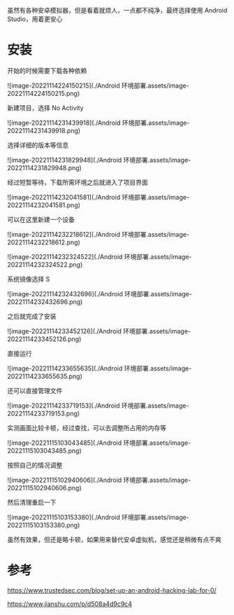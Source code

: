 虽然有各种安卓模拟器，但是看着就烦人，一点都不纯净，最终选择使用 Android Studio，用着更安心

# 安装

开始的时候需要下载各种依赖

![image-20221114224150215](./Android 环境部署.assets/image-20221114224150215.png)

新建项目，选择 No Activity

![image-20221114231439918](./Android 环境部署.assets/image-20221114231439918.png)

选择详细的版本等信息

![image-20221114231829948](./Android 环境部署.assets/image-20221114231829948.png)

经过短暂等待，下载所需环境之后就进入了项目界面

![image-20221114232041581](./Android 环境部署.assets/image-20221114232041581.png)

可以在这里新建一个设备

![image-20221114232218612](./Android 环境部署.assets/image-20221114232218612.png)

![image-20221114232324522](./Android 环境部署.assets/image-20221114232324522.png)

系统镜像选择 S

![image-20221114232432696](./Android 环境部署.assets/image-20221114232432696.png)

之后就完成了安装

![image-20221114233452126](./Android 环境部署.assets/image-20221114233452126.png)

直接运行

![image-20221114233655635](./Android 环境部署.assets/image-20221114233655635.png)

还可以直接管理文件

![image-20221114233719153](./Android 环境部署.assets/image-20221114233719153.png)

实测画面比较卡顿，经过查找，可以去调整所占用的内存等

![image-20221115103043485](./Android 环境部署.assets/image-20221115103043485.png)

按照自己的情况调整

![image-20221115102940606](./Android 环境部署.assets/image-20221115102940606.png)

然后清理重启一下

![image-20221115103153380](./Android 环境部署.assets/image-20221115103153380.png)

虽然有效果，但还是略卡顿，如果用来替代安卓虚拟机，感觉还是稍微有点不爽



# 参考

https://www.trustedsec.com/blog/set-up-an-android-hacking-lab-for-0/

https://www.jianshu.com/p/d508a4d9c9c4

